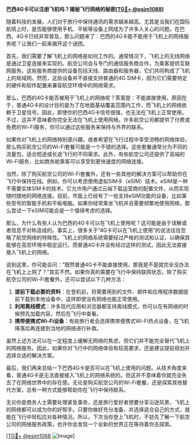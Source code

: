 **巴西4G卡可以注册飞机吗？揭秘飞行网络的秘密[[TG💪+ @esim1088](https://t.me/s/esim1088)]**

随着科技的发展，人们对于旅行中保持通讯的需求越来越高。尤其是当我们在国际航班上时，是否能够使用手机、平板等设备上网成为了许多人关心的问题。在巴西，4G卡已经非常普及，那么问题来了：巴西的4G卡能不能用于飞机上的网络服务呢？让我们一起来揭开这个谜团。

首先，我们需要了解飞机上的网络是如何工作的。通常情况下，飞机上的无线网络是通过卫星连接来实现的。航空公司会与专门的通信服务商合作，为乘客提供互联网服务。这些服务商提供的设备包括天线、路由器和服务器，它们共同构成了飞机上的局域网。然而，这些设备并不直接支持普通的4G SIM卡，因为它们需要特定的硬件和软件配置来兼容航空环境中的网络需求。

那么，巴西的4G卡能否被用于飞机上的网络呢？答案是：不能直接使用。原因在于，普通4G卡的设计目的是为了在地面基站覆盖范围内工作，而飞机上的网络依赖于卫星信号。因此，即使你的巴西4G卡信号很强，也无法在飞机上正常使用。不过，这并不意味着你完全无法在飞机上使用网络。许多航空公司都提供了付费或免费的Wi-Fi服务，你可以通过这些服务来保持与外界的联系。

如果你对飞机上的网络特别感兴趣，或者希望在飞行过程中享受流畅的网络体验，那么购买航空公司的Wi-Fi套餐可能是一个不错的选择。这些套餐通常分为不同的流量包，适合短途或长途飞行的不同需求。此外，有些航空公司还提供了高端的Wi-Fi服务，比如商务舱乘客可以享受到更快速度的网络连接。

当然，除了购买航空公司的Wi-Fi套餐外，还有一些其他的解决方案可以帮助你在飞行中保持在线。例如，你可以考虑使用虚拟SIM卡（eSIM）技术。eSIM是一种不需要实体SIM卡的技术，它允许用户通过云端下载运营商的配置文件，从而实现随时随地的网络连接。目前，市面上已经有了一些支持eSIM功能的设备，比如某些型号的智能手机和平板电脑。如果你经常乘坐飞机并且需要频繁地使用网络，那么尝试一下eSIM可能会是一个值得考虑的选择。

那么，为什么有些人认为巴西的4G卡可以在飞机上使用呢？这可能是由于误解或者信息不对称造成的。事实上，很多关于“4G卡可以在飞机上使用”的说法往往忽略了航空网络的特殊性。飞机上的网络系统需要经过严格的测试和认证，以确保其能够在高空环境中稳定运行。而普通4G卡并没有经过这样的测试，因此无法直接接入飞机上的网络。

说到这里，你可能会问：“既然普通4G卡不能直接使用，那我是不是就完全没办法在飞机上上网了？”其实不然。如果你真的需要在飞行中保持联网状态，除了购买航空公司的Wi-Fi套餐外，还可以尝试以下几种方法：

1. **提前下载必要的资料**：在登机前，将需要用到的文件、邮件和应用程序数据提前下载到本地设备中，这样即使没有网络也能正常使用。
2. **利用离线模式**：许多现代应用和浏览器都支持离线模式，你可以在有网络的时候预先加载内容，然后在飞行中查看。
3. **携带便携式Wi-Fi设备**：有些旅行者会选择携带便携式Wi-Fi热点设备，在飞机降落后再连接到当地的网络进行补救。

虽然上述方法可以在一定程度上缓解无网络的焦虑，但它们并不能完全替代飞机上的网络服务。因此，如果你对飞行中的网络体验有较高要求，还是建议提前规划并选择合适的解决方案。

最后，我们再来总结一下巴西4G卡是否可以在飞机上使用的问题。从技术角度来看，普通4G卡是无法直接接入飞机上的网络系统的。但这并不意味着你就完全失去了在网络世界中的存在感。无论是购买航空公司的Wi-Fi套餐，还是探索其他替代方案，总有一种方式能够帮助你在飞行中保持联系。

无论你是商务人士需要处理紧急事务，还是旅行爱好者想要分享沿途风景，飞机上的网络都可以成为你的好帮手。只要你做好充分准备，并选择适合自己的方式，就能在飞行中轻松应对各种情况。所以，下次当你登上飞机时，不妨先了解一下航空公司的网络服务政策，也许你会发现一个全新的世界正在等待着你去探索。

[[TG💪+ @esim1088](https://t.me/s/esim1088) ![Image](https://i.postimg.cc/4NQfJmqS/Snipaste-2025-05-13-00-14-12.png)]